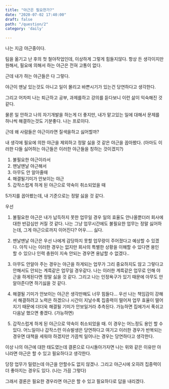 ```yaml
---
title: "야근은 필요한가?"
date: "2020-07-02 17:40:00"
draft: false
path: "/question/2"
category: 'daily'

---
```


나는 지금 야근중이다.

팀을 옮기고 난 후의 첫 철야작업인데, 이상하게 그렇게 힘들지않다.
항상 든 생각이지만 원해서, 필요에 의해서 하는 야근은 전혀 고통이 없다.

근데 내가 하는 야근들은 다 그렇다.

야근이 맨날 있는것도 아니고 일이 몰리고 바쁜시기가 있는건 당연하다고 생각한다.

그리고 어차피 나는 퇴근하고 공부, 과제를하고 강의를 듣다보니 이런 삶이 익숙해진 것 같다.

물론 일 안하고 나의 자기개발을 하는게 더 좋지만,
내가 맡고있는 일에 대해서 문제를 하나씩 해결하는것도 기분좋다. 나는 프로이다.

근데 왜 사람들은 야근이라면 질색을하고 싫어할까?

내 생각에 필요에 의한 야근을 제외하고 정말 싫을 것 같은 야근을 꼽아봤다.
(아마도 이러한 다들 싫어하는 야근들은 이러한 야근들을 칭하는 것이겠지?)

1. 불필요한 야근이라서
2. 맨날맨날 야근해서
3. 아무도 안 알아줄때
4. 해결될기미가 안보이는 야근
5. 갑작스럽게 하게 된 야근으로 약속이 취소되었을 때

5가지를 꼽아봤는데, 내 기준으로는 정말 싫을 것 같다.

우선

1. 불필요한 야근은 내가 납득하지 못한 업무일 경우 일의 효율도 안나올뿐더러 회사에대한 반감심만 커질 것 같다.
   나는 그냥 업무시간에도 불필요한 업무는 정말 싫어하는데, 그게 야근으로까지 이어진다? 어우..... 싫다.

2. 맨날맨날 야근은 우선 나에게 감당하지 못할 업무량이 주어졌다고 예상할 수 있겠다. 아직 나는 이러한 경우는 없지만
   회사의 특별한 상황을 이해할 수 있다면 용인 할 수 있으나 인력 충원이 지속 안되는 경우면 용납할 수 없겠다..

3. 아무도 안알아 주는 경우는 야근을 하게되는 업무가 그리 중요하지도 않고 그렇다고 안해서도 안되는 계륵같은 업무일 경우같다.
   나는 이러한 계륵같은 업무로 인해 야근을 하게된다면 정말 싫을 것 같다. 그리고 나는 인정욕구가 있기 때문에 아무도 안알아준다면
   하기싫을 것 같다.

4. 해결될 기미가 안보이는 야근은 생각만해도 너무 힘들다... 우선 나는 책임감이 강해서 해결하려고 노력은 하겠으나
   시간이 지날수록 집중력이 떨어져 업무 효율이 떨어지기 때문에 더더욱 해결될 기미가 안보일거라 추측된다.
   가능하면 집에가서 푹쉬고 다음날 했으면 좋겠다. (가능하면)

5. 갑작스럽게 하게 된 야근으로 약속이 취소되었을 때. 이 경우는 어느정도 용인 할 수 있다.
   어느일이나 갑작스런 이슈발생은 당연하다고 여기고 이러한 경우가 반복되는 경우면 대책을 세워야 하겠지만
   가끔씩 일어나는 경우는 당연하다고 생각한다.

이상 나의 야근에 대한 태도였는데
결론으로 다시돌아가자면 나는 위와 같은 이유만 아니라면 야근은 할 수 있고 필요하다고 생각한다.

당장 업무가 밀렸는데 야근을 안할수도 없지 않겠나.
그리고 야근시에 오히려 집중력이 더 좋아지는 경우도 있다. (나는 가끔 그렇다)

그래서 결론은 필요한 경우라면 야근은 할 수 있고 필요하다로 답을 내리겠다.
